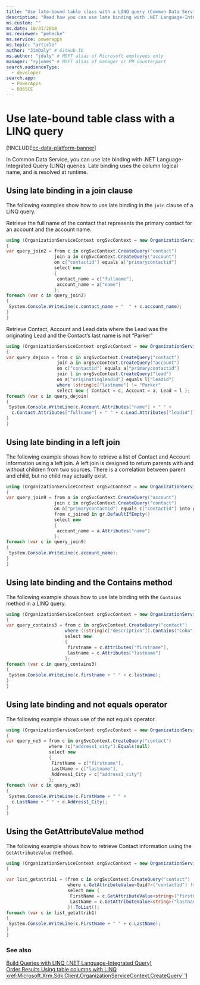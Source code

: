 ```yaml
---
title: "Use late-bound table class with a LINQ query (Common Data Service) | Microsoft Docs" # Intent and product brand in a unique string of 43-59 chars including spaces
description: "Read how you can use late binding with .NET Language-Integrated Query (LINQ) queries" # 115-145 characters including spaces. This abstract displays in the search result.
ms.custom: ""
ms.date: 10/31/2018
ms.reviewer: "pehecke"
ms.service: powerapps
ms.topic: "article"
author: "JimDaly" # GitHub ID
ms.author: "jdaly" # MSFT alias of Microsoft employees only
manager: "ryjones" # MSFT alias of manager or PM counterpart
search.audienceType: 
  - developer
search.app: 
  - PowerApps
  - D365CE
---
```

# Use late-bound table class with a LINQ query

[!INCLUDE[cc-data-platform-banner](../../../includes/cc-data-platform-banner.md)]

In Common Data Service, you can use late binding with .NET Language-Integrated Query (LINQ) queries. Late binding uses the column logical name, and is resolved at runtime.  
  
<a name="usinglatebindingjoin"></a>   

## Using late binding in a join clause  

 The following examples show how to use late binding in the `join` clause of a LINQ query.  
  
 Retrieve the full name of the contact that represents the primary contact for an account and the account name.  
  
 ```csharp
 using (OrganizationServiceContext orgSvcContext = new OrganizationServiceContext(_serviceProxy))
{
 var query_join2 = from c in orgSvcContext.CreateQuery("contact")
                   join a in orgSvcContext.CreateQuery("account")
                   on c["contactid"] equals a["primarycontactid"]
                   select new
                   {
                    contact_name = c["fullname"],
                    account_name = a["name"]
                   };
 foreach (var c in query_join2)
 {
  System.Console.WriteLine(c.contact_name + "  " + c.account_name);
 }
}
 ```
 Retrieve Contact, Account and Lead data where the Lead was the originating Lead and the Contact’s last name is not “Parker”  
  
 ```csharp
 using (OrganizationServiceContext orgSvcContext = new OrganizationServiceContext(_serviceProxy))
{
 var query_dejoin = from c in orgSvcContext.CreateQuery("contact")
                    join a in orgSvcContext.CreateQuery("account") 
                    on c["contactid"] equals a["primarycontactid"]
                    join l in orgSvcContext.CreateQuery("lead") 
                    on a["originatingleadid"] equals l["leadid"]
                    where (string)c["lastname"] != "Parker"
                    select new { Contact = c, Account = a, Lead = l };
 foreach (var c in query_dejoin)
 {
  System.Console.WriteLine(c.Account.Attributes["name"] + " " + 
   c.Contact.Attributes["fullname"] + " " + c.Lead.Attributes["leadid"]);
 }
}
 ```
<a name="Usinglatebindingleft"></a>   

## Using late binding in a left join  

 The following example shows how to retrieve a list of Contact and Account information using a left join. A left join is designed to return parents with and without children from two sources. There is a correlation between parent and child, but no child may actually exist.  
  
 ```csharp
 using (OrganizationServiceContext orgSvcContext = new OrganizationServiceContext(_serviceProxy))
{
 var query_join9 = from a in orgSvcContext.CreateQuery("account")
                   join c in orgSvcContext.CreateQuery("contact") 
                   on a["primarycontactid"] equals c["contactid"] into gr
                   from c_joined in gr.DefaultIfEmpty()
                   select new
                   {
                    account_name = a.Attributes["name"]
                   };
 foreach (var c in query_join9)
 {
  System.Console.WriteLine(c.account_name);
 }
}
 ```
<a name="contains"></a>   

## Using late binding and the Contains method  

 The following example shows how to use late binding with the `Contains` method in a LINQ query.  
  
 ```csharp
 using (OrganizationServiceContext orgSvcContext = new OrganizationServiceContext(_serviceProxy))
{
 var query_contains3 = from c in orgSvcContext.CreateQuery("contact")
                       where ((string)c["description"]).Contains("Coho")
                       select new
                       {
                        firstname = c.Attributes["firstname"],
                        lastname = c.Attributes["lastname"]
                       };
 foreach (var c in query_contains3)
 {
  System.Console.WriteLine(c.firstname + " " + c.lastname);
 }
}
 ```
 <a name="notequals"></a>   

## Using late binding and not equals operator  

 The following example shows use of the not equals operator.  
  
 ```csharp
using (OrganizationServiceContext orgSvcContext = new OrganizationServiceContext(_serviceProxy))
{
 var query_ne3 = from c in orgSvcContext.CreateQuery("contact")
                 where !c["address1_city"].Equals(null)
                 select new
                 {
                  FirstName = c["firstname"],
                  LastName = c["lastname"],
                  Address1_City = c["address1_city"]
                 };
 foreach (var c in query_ne3)
 {
  System.Console.WriteLine(c.FirstName + " " + 
   c.LastName + " " + c.Address1_City);
 }
}
```

 <a name="getattribute"></a>   

## Using the GetAttributeValue method  

 The following example shows how to retrieve Contact information using the `GetAttributeValue` method.  
  
 ```csharp
using (OrganizationServiceContext orgSvcContext = new OrganizationServiceContext(_serviceProxy))
{

 var list_getattrib1 = (from c in orgSvcContext.CreateQuery("contact")
                        where c.GetAttributeValue<Guid?>("contactid") != _contactId1
                        select new { 
                         FirstName = c.GetAttributeValue<string>("firstname"), 
                         LastName = c.GetAttributeValue<string>("lastname") 
                        }).ToList();
 foreach (var c in list_getattrib1)
 {
  System.Console.WriteLine(c.FirstName + " " + c.LastName);
 }
}
```
  
### See also  
 [Build Queries with LINQ (.NET Language-Integrated Query)](build-queries-with-linq-net-language-integrated-query.md)   
 [Order Results Using table columns with LINQ](order-results-entity-attributes-linq.md)   
 <xref:Microsoft.Xrm.Sdk.Client.OrganizationServiceContext.CreateQuery``1>
